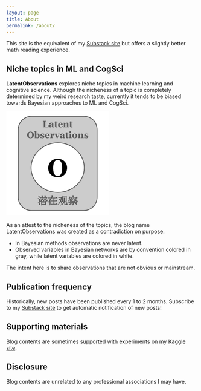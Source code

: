 ```yaml
---
layout: page
title: About
permalink: /about/
---
```

This site is the equivalent of my [Substack site](https://latentobservations.substack.com/) but offers a slightly better math reading experience. 

## Niche topics in ML and CogSci
**LatentObservations** explores niche topics in machine learning and cognitive science. Although the nicheness of a topic is completely determined by my weird research taste, currently it tends to be biased towards Bayesian approaches to ML and CogSci. 

![](/assets/logo/latent_observations_logo.png)

As an attest to the nicheness of the topics, the blog name LatentObservations was created as a contradiction on purpose: 
* In Bayesian methods observations are never latent. 
* Observed variables in Bayesian networks are by convention colored in gray, while latent variables are colored in white.

The intent here is to share observations that are not obvious or mainstream.

## Publication frequency
Historically, new posts have been published every 1 to 2 months. Subscribe to my [Substack site](https://latentobservations.substack.com/) to get automatic notification of new posts!

## Supporting materials
Blog contents are sometimes supported with experiments on my [Kaggle site](https://www.kaggle.com/runway/code).

## Disclosure
Blog contents are unrelated to any professional associations I may have.